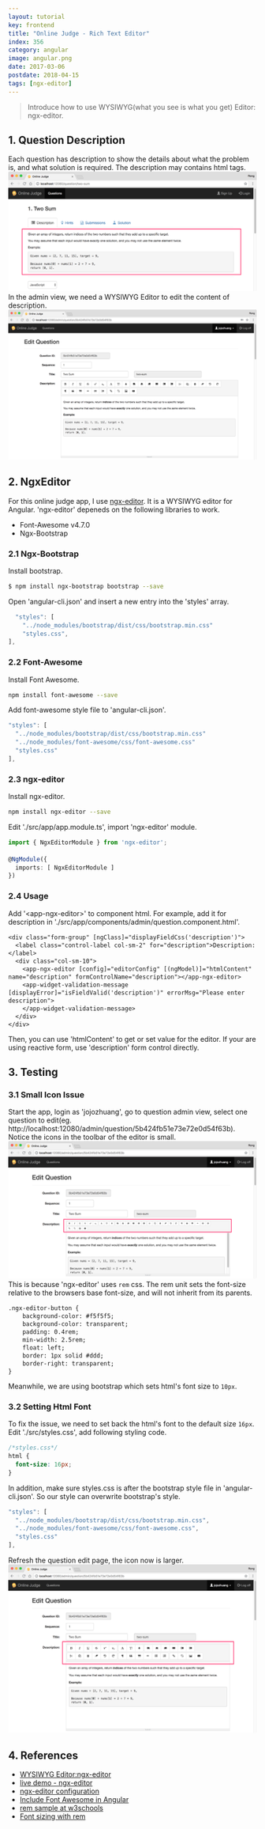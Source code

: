 ```yaml
---
layout: tutorial
key: frontend
title: "Online Judge - Rich Text Editor"
index: 356
category: angular
image: angular.png
date: 2017-03-06
postdate: 2018-04-15
tags: [ngx-editor]
---
```


> Introduce how to use WYSIWYG(what you see is what you get) Editor: ngx-editor.

## 1. Question Description
Each question has description to show the details about what the problem is, and what solution is required. The description may contains html tags.
![image](/public/tutorials/356/question_desc.png)
In the admin view, we need a WYSIWYG Editor to edit the content of description.
![image](/public/tutorials/356/question_admin.png)

## 2. NgxEditor
For this online judge app, I use [ngx-editor](https://www.npmjs.com/package/ngx-editor). It is a WYSIWYG editor for Angular. 'ngx-editor' depeneds on the following libraries to work.
* Font-Awesome v4.7.0
* Ngx-Bootstrap

### 2.1 Ngx-Bootstrap
Install bootstrap.
```sh
$ npm install ngx-bootstrap bootstrap --save
```
Open 'angular-cli.json' and insert a new entry into the 'styles' array.
```javascript
  "styles": [
    "../node_modules/bootstrap/dist/css/bootstrap.min.css"
    "styles.css",
],
```
### 2.2 Font-Awesome
Install Font Awesome.
```sh
npm install font-awesome --save
```
Add font-awesome style file to 'angular-cli.json'.
```javascript
"styles": [
  "../node_modules/bootstrap/dist/css/bootstrap.min.css"
  "../node_modules/font-awesome/css/font-awesome.css"
  "styles.css"
],
```
### 2.3 ngx-editor
Install ngx-editor.
```sh
npm install ngx-editor --save
```
Edit './src/app/app.module.ts', import 'ngx-editor' module.
```typescript
import { NgxEditorModule } from 'ngx-editor';

@NgModule({
  imports: [ NgxEditorModule ]
})
```
### 2.4 Usage
Add '\<app-ngx-editor\>' to component html. For example, add it for description in './src/app/components/admin/question.component.html'.
```raw
<div class="form-group" [ngClass]="displayFieldCss('description')">
  <label class="control-label col-sm-2" for="description">Description:</label>
  <div class="col-sm-10">
    <app-ngx-editor [config]="editorConfig" [(ngModel)]="htmlContent" name="description" formControlName="description"></app-ngx-editor>
    <app-widget-validation-message [displayError]="isFieldValid('description')" errorMsg="Please enter description">
    </app-widget-validation-message>
  </div>
</div>
```
Then, you can use 'htmlContent' to get or set value for the editor. If your are using reactive form, use 'description' form control directly.

## 3. Testing
### 3.1 Small Icon Issue
Start the app, login as 'jojozhuang', go to question admin view, select one question to edit(eg. http://localhost:12080/admin/question/5b424fb51e73e72e0d54f63b). Notice the icons in the toolbar of the editor is small.
![image](/public/tutorials/356/small_icon.png)
This is because 'ngx-editor' uses `rem` css. The rem unit sets the font-size relative to the browsers base font-size, and will not inherit from its parents.
```raw
.ngx-editor-button {
    background-color: #f5f5f5;
    background-color: transparent;
    padding: 0.4rem;
    min-width: 2.5rem;
    float: left;
    border: 1px solid #ddd;
    border-right: transparent;
}
```
Meanwhile, we are using bootstrap which sets html's font size to `10px`.
### 3.2 Setting Html Font
To fix the issue, we need to set back the html's font to the default size `16px`. Edit './src/styles.css', add following styling code.
```css
/*styles.css*/
html {
  font-size: 16px;
}
```
In addition, make sure styles.css is after the bootstrap style file in 'angular-cli.json'. So our style can overwrite bootstrap's style.
```javascript
"styles": [
  "../node_modules/bootstrap/dist/css/bootstrap.min.css",
  "../node_modules/font-awesome/css/font-awesome.css",
  "styles.css"
],
```
Refresh the question edit page, the icon now is larger.
![image](/public/tutorials/356/large_icon.png)

## 4. References
* [WYSIWYG Editor:ngx-editor](https://github.com/Sibiraj-S/ngx-editor)
* [live demo - ngx-editor](https://ngx-editor.stackblitz.io/)
* [ngx-editor configuration](https://sibiraj-s.github.io/ngx-editor/additional-documentation/configuration.html)
* [Include Font Awesome in Angular](https://github.com/angular/angular-cli/blob/master/docs/documentation/stories/include-font-awesome.md)
* [rem sample at w3schools](https://www.w3schools.com/cssref/tryit.asp?filename=trycss_unit_rem)
* [Font sizing with rem](https://snook.ca/archives/html_and_css/font-size-with-rem)
